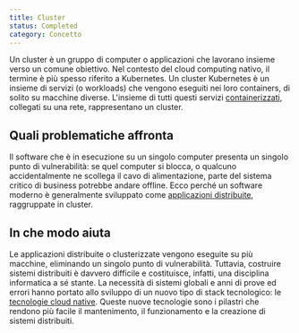 ```yaml
---
title: Cluster
status: Completed
category: Concetto
---
```




Un cluster è un gruppo di computer o applicazioni che lavorano insieme verso un comune obiettivo.  Nel contesto del cloud computing nativo, il termine è più spesso riferito a Kubernetes. Un cluster Kubernetes è un insieme di servizi (o workloads) che vengono eseguiti nei loro containers, di solito su macchine diverse. L'insieme di tutti questi servizi [containerizzati](/it/containerization/), collegati su una rete, rappresentano un cluster.

## Quali problematiche affronta

Il software che è in esecuzione su un singolo computer presenta un singolo punto di vulnerabilità: se quel computer si blocca, o qualcuno accidentalmente ne scollega il cavo di alimentazione, parte del sistema critico di business potrebbe andare offline. Ecco perché un software moderno è generalmente sviluppato come [applicazioni distribuite](/it/distributed-apps/), raggruppate in cluster. 

## In che modo aiuta

Le applicazioni distribuite o clusterizzate vengono eseguite su più macchine, eliminando un singolo punto di vulnerabilità. Tuttavia, costruire sistemi distribuiti è davvero difficile e costituisce, infatti, una disciplina informatica a sé stante. La necessità di sistemi globali e anni di prove ed errori hanno portato allo sviluppo di un nuovo tipo di stack tecnologico: le [tecnologie cloud native](/it/cloud-native-tech/). Queste nuove tecnologie sono i pilastri che rendono più facile il mantenimento, il funzionamento e la creazione di sistemi distribuiti.

